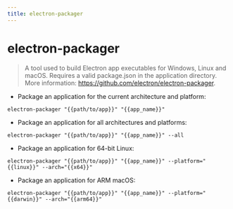 ```yaml
---
title: electron-packager
---
```

# electron-packager

> A tool used to build Electron app executables for Windows, Linux and macOS.
> Requires a valid package.json in the application directory.
> More information: <https://github.com/electron/electron-packager>.

- Package an application for the current architecture and platform:

`electron-packager "{{path/to/app}}" "{{app_name}}"`

- Package an application for all architectures and platforms:

`electron-packager "{{path/to/app}}" "{{app_name}}" --all`

- Package an application for 64-bit Linux:

`electron-packager "{{path/to/app}}" "{{app_name}}" --platform="{{linux}}" --arch="{{x64}}"`

- Package an application for ARM macOS:

`electron-packager "{{path/to/app}}" "{{app_name}}" --platform="{{darwin}}" --arch="{{arm64}}"`
